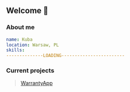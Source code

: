 ## Welcome 👋

### About me
```yml
name: Kuba
location: Warsaw, PL
skills:
--------------LOADING------------------------
```



### Current projects
> [WarrantyApp](https://github.com/mrkuba1/warrantyapp-flutter)




<!--
**mrkuba1/mrkuba1** is a ✨ _special_ ✨ repository because its `README.md` (this file) appears on your GitHub profile.

Here are some ideas to get you started:

- 🔭 I’m currently working on ...
- 🌱 I’m currently learning ...
- 👯 I’m looking to collaborate on ...
- 🤔 I’m looking for help with ...
- 💬 Ask me about ...
- 📫 How to reach me: ...
- 😄 Pronouns: ...
- ⚡ Fun fact: ...
-->
